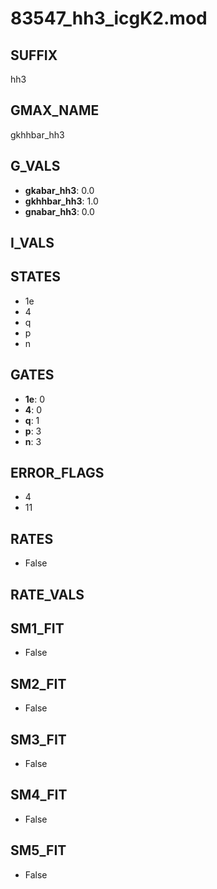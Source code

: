 # 83547_hh3_icgK2.mod

## SUFFIX

hh3

## GMAX_NAME

gkhhbar_hh3

## G_VALS

- **gkabar_hh3**: 0.0
- **gkhhbar_hh3**: 1.0
- **gnabar_hh3**: 0.0

## I_VALS


## STATES

- 1e
- 4
- q
- p
- n

## GATES

- **1e**: 0
- **4**: 0
- **q**: 1
- **p**: 3
- **n**: 3

## ERROR_FLAGS

- 4
- 11

## RATES

- False

## RATE_VALS


## SM1_FIT

- False

## SM2_FIT

- False

## SM3_FIT

- False

## SM4_FIT

- False

## SM5_FIT

- False

